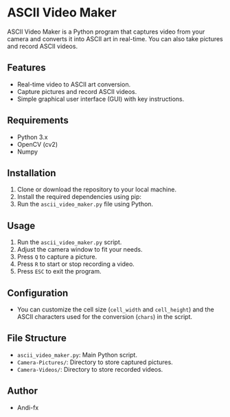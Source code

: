 # ASCII Video Maker

ASCII Video Maker is a Python program that captures video from your camera and converts it into ASCII art in real-time. You can also take pictures and record ASCII videos.

## Features

- Real-time video to ASCII art conversion.
- Capture pictures and record ASCII videos.
- Simple graphical user interface (GUI) with key instructions.

## Requirements

- Python 3.x
- OpenCV (cv2)
- Numpy

## Installation

1. Clone or download the repository to your local machine.
2. Install the required dependencies using pip:
3. Run the `ascii_video_maker.py` file using Python.

## Usage

1. Run the `ascii_video_maker.py` script.
2. Adjust the camera window to fit your needs.
3. Press `Q` to capture a picture.
4. Press `R` to start or stop recording a video.
5. Press `ESC` to exit the program.

## Configuration

- You can customize the cell size (`cell_width` and `cell_height`) and the ASCII characters used for the conversion (`chars`) in the script.

## File Structure

- `ascii_video_maker.py`: Main Python script.
- `Camera-Pictures/`: Directory to store captured pictures.
- `Camera-Videos/`: Directory to store recorded videos.

## Author
- Andi-fx
